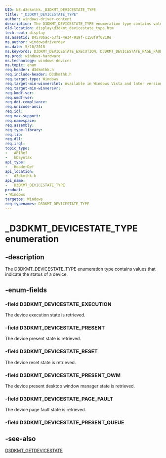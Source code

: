 ```yaml
---
UID: NE:d3dkmthk._D3DKMT_DEVICESTATE_TYPE
title: "_D3DKMT_DEVICESTATE_TYPE"
author: windows-driver-content
description: The D3DKMT_DEVICESTATE_TYPE enumeration type contains values that indicate the status of a device.
old-location: display\d3dkmt_devicestate_type.htm
tech.root: display
ms.assetid: 84570bac-63f1-4e34-919f-c150f9f0810e
ms.author: windowsdriverdev
ms.date: 5/10/2018
ms.keywords: D3DKMT_DEVICESTATE_EXECUTION, D3DKMT_DEVICESTATE_PAGE_FAULT, D3DKMT_DEVICESTATE_PRESENT, D3DKMT_DEVICESTATE_PRESENT_DWM, D3DKMT_DEVICESTATE_RESET, D3DKMT_DEVICESTATE_TYPE, D3DKMT_DEVICESTATE_TYPE enumeration [Display Devices], OpenGL_Structs_7446b76d-102c-4d61-bf39-ce1ca17ea036.xml, _D3DKMT_DEVICESTATE_TYPE, d3dkmthk/, d3dkmthk/D3DKMT_DEVICESTATE_EXECUTION, d3dkmthk/D3DKMT_DEVICESTATE_PAGE_FAULT, d3dkmthk/D3DKMT_DEVICESTATE_PRESENT, d3dkmthk/D3DKMT_DEVICESTATE_PRESENT_DWM, d3dkmthk/D3DKMT_DEVICESTATE_RESET, d3dkmthk/D3DKMT_DEVICESTATE_TYPE, display.d3dkmt_devicestate_type
ms.prod: windows-hardware
ms.technology: windows-devices
ms.topic: enum
req.header: d3dkmthk.h
req.include-header: D3dkmthk.h
req.target-type: Windows
req.target-min-winverclnt: Available in Windows Vista and later versions of the Windows operating systems.
req.target-min-winversvr: 
req.kmdf-ver: 
req.umdf-ver: 
req.ddi-compliance: 
req.unicode-ansi: 
req.idl: 
req.max-support: 
req.namespace: 
req.assembly: 
req.type-library: 
req.lib: 
req.dll: 
req.irql: 
topic_type:
-	APIRef
-	kbSyntax
api_type:
-	HeaderDef
api_location:
-	d3dkmthk.h
api_name:
-	D3DKMT_DEVICESTATE_TYPE
product:
- Windows
targetos: Windows
req.typenames: D3DKMT_DEVICESTATE_TYPE
---
```


# _D3DKMT_DEVICESTATE_TYPE enumeration


## -description


The D3DKMT_DEVICESTATE_TYPE enumeration type contains values that indicate the status of a device.


## -enum-fields




### -field D3DKMT_DEVICESTATE_EXECUTION

The device execution state is retrieved.


### -field D3DKMT_DEVICESTATE_PRESENT

The device present state is retrieved.


### -field D3DKMT_DEVICESTATE_RESET

The device reset state is retrieved.


### -field D3DKMT_DEVICESTATE_PRESENT_DWM

The device present desktop window manager state is retrieved.


### -field D3DKMT_DEVICESTATE_PAGE_FAULT

The device page fault state is retrieved.


### -field D3DKMT_DEVICESTATE_PRESENT_QUEUE






## -see-also




<a href="https://msdn.microsoft.com/library/windows/hardware/ff548030">D3DKMT_GETDEVICESTATE</a>
 

 

